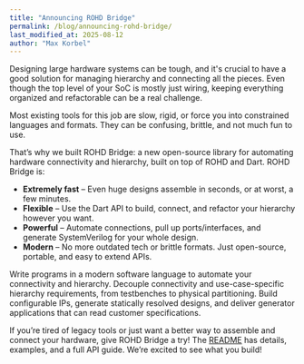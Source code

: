 ```yaml
---
title: "Announcing ROHD Bridge"
permalink: /blog/announcing-rohd-bridge/
last_modified_at: 2025-08-12
author: "Max Korbel"
---
```


Designing large hardware systems can be tough, and it's crucial to have a good solution for managing hierarchy and connecting all the pieces. Even though the top level of your SoC is mostly just wiring, keeping everything organized and refactorable can be a real challenge.

Most existing tools for this job are slow, rigid, or force you into constrained languages and formats. They can be confusing, brittle, and not much fun to use.

That’s why we built ROHD Bridge: a new open-source library for automating hardware connectivity and hierarchy, built on top of ROHD and Dart. ROHD Bridge is:

- **Extremely fast** – Even huge designs assemble in seconds, or at worst, a few minutes.
- **Flexible** – Use the Dart API to build, connect, and refactor your hierarchy however you want.
- **Powerful** – Automate connections, pull up ports/interfaces, and generate SystemVerilog for your whole design.
- **Modern** – No more outdated tech or brittle formats. Just open-source, portable, and easy to extend APIs.

Write programs in a modern software language to automate your connectivity and hierarchy.  Decouple connectivity and use-case-specific hierarchy requirements, from testbenches to physical partitioning.  Build configurable IPs, generate statically resolved designs, and deliver generator applications that can read customer specifications.

If you’re tired of legacy tools or just want a better way to assemble and connect your hardware, give ROHD Bridge a try! The [README](https://github.com/intel/rohd-bridge) has details, examples, and a full API guide. We’re excited to see what you build!
